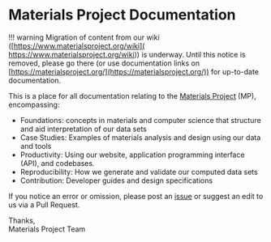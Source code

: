 # Materials Project Documentation

!!! warning
    Migration of content from our wiki
    ([https://www.materialsproject.org/wiki](
    https://www.materialsproject.org/wiki)) is underway. Until this notice is
    removed, please go there (or use documentation links on
    [https://materialsproject.org/](https://materialsproject.org/)) for
    up-to-date documentation.

This is a place for all documentation relating to the
[Materials Project](https://materialsproject.org) (MP), encompassing:

* Foundations: concepts in materials and computer science that structure and
aid interpretation of our data sets
* Case Studies: Examples of materials analysis and design using our
data and tools
* Productivity: Using our website, application programming interface (API),
and codebases.
* Reproducibility: How we generate and validate our computed data sets
* Contribution: Developer guides and design specifications

If you notice an error or omission, please post an [issue](
https://github.com/materialsproject/docs/issues/new) or suggest an
edit to us via a Pull Request.

Thanks,  
Materials Project Team